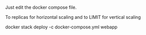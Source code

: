 Just edit the docker compose file.

To replicas for horizontal scaling
and to LIMIT for vertical scaling

docker stack deploy -c docker-compose.yml webapp
